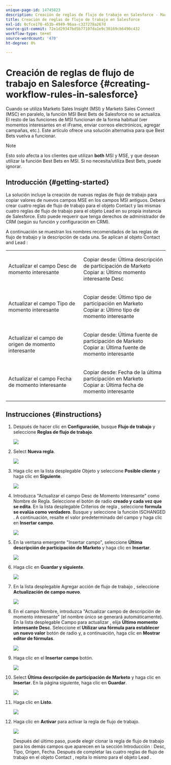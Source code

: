 ```yaml
---
unique-page-id: 14745823
description: Creación de reglas de flujo de trabajo en Salesforce - Marketo Docs - Documentación del producto
title: Creación de reglas de flujo de trabajo en Salesforce
exl-id: 0cfce178-453b-4949-96aa-c327278a267d
source-git-commit: 72e1d29347bd5b77107da1e9c30169cb6490c432
workflow-type: tm+mt
source-wordcount: '470'
ht-degree: 0%

---
```


# Creación de reglas de flujo de trabajo en Salesforce {#creating-workflow-rules-in-salesforce}

Cuando se utiliza Marketo Sales Insight (MSI) y Marketo Sales Connect (MSC) en paralelo, la función MSI Best Bets de Salesforce no se actualiza. El resto de las funciones de MSI funcionan de la forma habitual (ver momentos interesantes en el iFrame, enviar correos electrónicos, agregar campañas, etc.). Este artículo ofrece una solución alternativa para que Best Bets vuelva a funcionar.

>[!NOTE]
>
>Esto solo afecta a los clientes que utilizan **both** MSI y MSE, y que desean utilizar la función Best Bets en MSI. Si no necesita/utiliza Best Bets, puede ignorar.

## Introducción {#getting-started}

La solución incluye la creación de nuevas reglas de flujo de trabajo para copiar valores de nuevos campos MSE en los campos MSI antiguos. Deberá crear cuatro reglas de flujo de trabajo para el objeto Contact y las mismas cuatro reglas de flujo de trabajo para el objeto Lead en su propia instancia de Salesforce. Esto puede requerir que tenga derechos de administrador de CRM (según su función y configuración en CRM).

A continuación se muestran los nombres recomendados de las reglas de flujo de trabajo y la descripción de cada una. Se aplican al objeto Contact and Lead :

<table> 
 <colgroup> 
  <col> 
  <col> 
 </colgroup> 
 <tbody> 
  <tr> 
   <td>Actualizar el campo Desc de momento interesante</td> 
   <td><p>Copiar desde: Última descripción de participación de Marketo<br>Copiar a: Último momento interesante Desc</p></td> 
  </tr> 
  <tr> 
   <td>Actualizar el campo Tipo de momento interesante</td> 
   <td><p>Copiar desde: Último tipo de participación en Marketo<br>Copiar a: Último tipo de momento interesante</p></td> 
  </tr> 
  <tr> 
   <td>Actualizar el campo de origen de momento interesante</td> 
   <td><p>Copiar desde: Última fuente de participación de Marketo<br>Copiar a: Última fuente de momento interesante</p></td> 
  </tr> 
  <tr> 
   <td>Actualizar el campo Fecha de momento interesante</td> 
   <td><p>Copiar desde: Fecha de la última participación en Marketo<br>Copiar a: Última fecha de momento interesante</p></td> 
  </tr> 
 </tbody> 
</table>

## Instrucciones {#instructions}

1. Después de hacer clic en **Configuración**, busque **Flujo de trabajo** y seleccione **Reglas de flujo de trabajo**.

   ![](assets/one-1.png)

1. Select **Nueva regla**.

   ![](assets/two-1.png)

1. Haga clic en la lista desplegable Objeto y seleccione **Posible cliente** y haga clic en **Siguiente**.

   ![](assets/three-1.png)

1. Introduzca &quot;Actualizar el campo Desc de Momento Interesante&quot; como Nombre de Regla. Seleccione el botón de radio **creado y cada vez que se edita**. En la lista desplegable Criterios de regla , seleccione **formula se evalúa como verdadero**. Busque y seleccione la función ISCHANGED . A continuación, resalte el valor predeterminado del campo y haga clic en **Insertar campo**.

   ![](assets/four-1.png)

1. En la ventana emergente &quot;Insertar campo&quot;, seleccione **Última descripción de participación de Marketo** y haga clic en **Insertar**.

   ![](assets/five-1.png)

1. Haga clic en **Guardar y siguiente**.

   ![](assets/6.png)

1. En la lista desplegable Agregar acción de flujo de trabajo , seleccione **Actualización de campo nuevo**.

   ![](assets/seven.png)

1. En el campo Nombre, introduzca &quot;Actualizar campo de descripción de momento interesante&quot; (el nombre único se generará automáticamente). En la lista desplegable Campo para actualizar , elija **Último momento interesante Desc**. Seleccione el **Utilizar una fórmula para establecer un nuevo valor** botón de radio y, a continuación, haga clic en **Mostrar editor de fórmulas**.

   ![](assets/eight.png)

1. Haga clic en el **Insertar campo** botón.

   ![](assets/9a.png)

1. Select **Última descripción de participación de Marketo** y haga clic en **Insertar**. En la página siguiente, haga clic en **Guardar**.

   ![](assets/nine.png)

1. Haga clic en **Listo**.

   ![](assets/twelve.png)

1. Haga clic en **Activar** para activar la regla de flujo de trabajo.

   ![](assets/thirteen.png)

   Después del último paso, puede elegir clonar la regla de flujo de trabajo para los demás campos que aparecen en la sección Introducción : Desc, Tipo, Origen, Fecha. Después de completar las cuatro reglas de flujo de trabajo en el objeto Contact , repita lo mismo para el objeto Lead .
